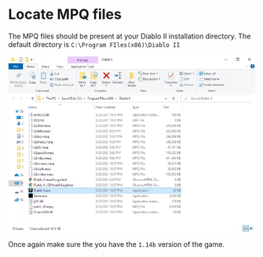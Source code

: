 # Locate MPQ files

The MPQ files should be present at your Diablo II installation directory.
The default directory is `C:\Program FIles(x86)\Diablo II`

![MPQ Directory](./mpqdir.png)

Once again make sure the you have the `1.14b` version of the game.
